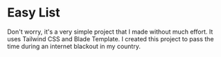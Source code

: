 # Easy List

Don't worry, it's a very simple project that I made without much effort. It uses Tailwind CSS and Blade Template. I created this project to pass the time during an internet blackout in my country.
